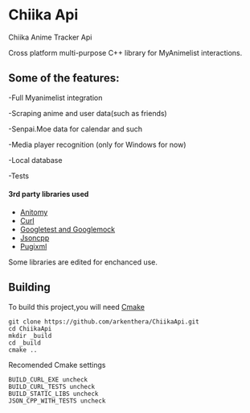 # Chiika Api
Chiika Anime Tracker Api

Cross platform multi-purpose C++ library for MyAnimelist interactions.

## Some of the features:
-Full Myanimelist integration

-Scraping anime and user data(such as friends)

-Senpai.Moe data for calendar and such

-Media player recognition (only for Windows for now)

-Local database

-Tests


#### 3rd party libraries used
- [Anitomy](https://github.com/arkenthera/anitomy)
- [Curl](https://github.com/bagder/curl)
- [Googletest and Googlemock](https://github.com/google/googletest)
- [Jsoncpp](https://github.com/arkenthera/jsoncpp)
- [Pugixml](https://github.com/arkenthera/pugixml)

Some libraries are edited for enchanced use.

## Building

To build this project,you will need [Cmake](https://cmake.org/)

```
git clone https://github.com/arkenthera/ChiikaApi.git
cd ChiikaApi
mkdir _build
cd _build
cmake .. 
```

Recomended Cmake settings

```
BUILD_CURL_EXE uncheck
BUILD_CURL_TESTS uncheck
BUILD_STATIC_LIBS uncheck
JSON_CPP_WITH_TESTS uncheck
```
